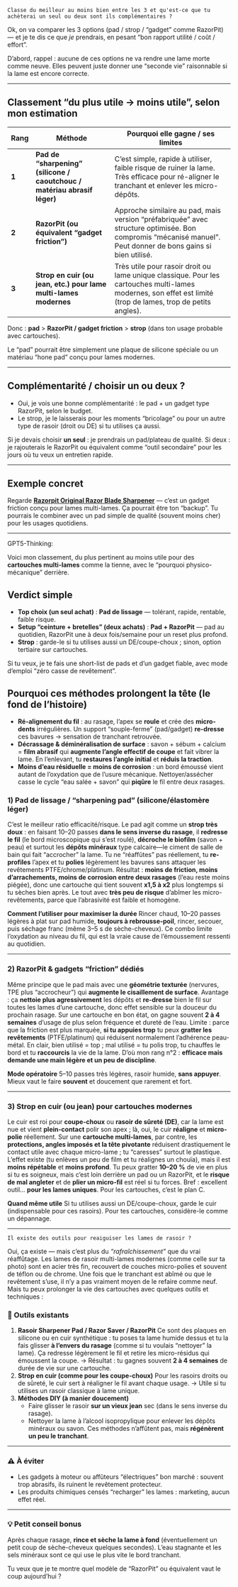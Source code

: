 ```
Classe du meilleur au moins bien entre les 3 et qu'est-ce que tu achèterai un seul ou deux sont ils complémentaires ?
```

Ok, on va comparer les 3 options (pad / strop / “gadget” comme RazorPit) — et je te dis ce que *je* prendrais, en pesant “bon rapport utilité / coût / effort”.

D’abord, rappel : aucune de ces options ne va rendre une lame morte comme neuve. Elles peuvent juste donner une “seconde vie” raisonnable si la lame est encore correcte.

------

## Classement “du plus utile → moins utile”, selon mon estimation

| Rang  | Méthode                                                      | Pourquoi elle gagne / ses limites                            |
| ----- | ------------------------------------------------------------ | ------------------------------------------------------------ |
| **1** | **Pad de “sharpening” (silicone / caoutchouc / matériau abrasif léger)** | C’est simple, rapide à utiliser, faible risque de ruiner la lame. Très efficace pour ré-aligner le tranchant et enlever les micro-dépôts. |
| **2** | **RazorPit (ou équivalent “gadget friction”)**               | Approche similaire au pad, mais version “préfabriquée” avec structure optimisée. Bon compromis “mécanisé manuel”. Peut donner de bons gains si bien utilisé. |
| **3** | **Strop en cuir (ou jean, etc.) pour lame multi-lames modernes** | Très utile pour rasoir droit ou lame unique classique. Pour les cartouches multi-lames modernes, son effet est limité (trop de lames, trop de petits angles). |

Donc : **pad** > **RazorPit / gadget friction** > **strop** (dans ton usage probable avec cartouches).

Le “pad” pourrait être simplement une plaque de silicone spéciale ou un matériau “hone pad” conçu pour lames modernes.

------

## Complémentarité / choisir un ou deux ?

- Oui, je vois une bonne complémentarité : le pad + un gadget type RazorPit, selon le budget.
- Le strop, je le laisserais pour les moments “bricolage” ou pour un autre type de rasoir (droit ou DE) si tu utilises ça aussi.

Si je devais choisir **un seul** : je prendrais un pad/plateau de qualité.
 Si deux : je rajouterais le RazorPit ou équivalent comme “outil secondaire” pour les jours où tu veux un entretien rapide.

------

## Exemple concret

Regarde **[Razorpit Original Razor Blade Sharpener](https://chatgpt.com/c/68e39db9-66a0-8328-94d9-7820f630847a)** — c’est un gadget friction conçu pour lames multi-lames. Ça pourrait être ton “backup”.
 Tu pourrais le combiner avec un pad simple de qualité (souvent moins cher) pour les usages quotidiens.

------

GPT5-Thinking:

Voici mon classement, du plus pertinent au moins utile pour des **cartouches multi-lames** comme la tienne, avec le “pourquoi physico-mécanique” derrière.

## Verdict simple

- **Top choix (un seul achat)** : **Pad de lissage** — tolérant, rapide, rentable, faible risque.
- **Setup “ceinture + bretelles” (deux achats)** : **Pad + RazorPit** — pad au quotidien, RazorPit une à deux fois/semaine pour un reset plus profond.
- **Strop** : garde-le si tu utilises aussi un DE/coupe-choux ; sinon, option tertiaire sur cartouches.

Si tu veux, je te fais une short-list de pads et d’un gadget fiable, avec mode d’emploi “zéro casse de revêtement”.

## Pourquoi ces méthodes prolongent la tête (le fond de l’histoire)

- **Ré-alignement du fil** : au rasage, l’apex se **roule** et crée des **micro-dents** irrégulières. Un support “souple-ferme” (pad/gadget) **re-dresse** ces bavures → sensation de tranchant retrouvée.
- **Décrassage & déminéralisation de surface** : savon + sébum + calcium = **film abrasif** qui **augmente l’angle effectif de coupe** et fait vibrer la lame. En l’enlevant, tu **restaures l’angle initial** et **réduis la traction**.
- **Moins d’eau résiduelle = moins de corrosion** : un bord émoussé vient autant de l’oxydation que de l’usure mécanique. Nettoyer/assécher casse le cycle “eau salée + savon” qui **piqûre** le fil entre deux rasages.

### 1) Pad de lissage / “sharpening pad” (silicone/élastomère léger)

C’est le meilleur ratio efficacité/risque. Le pad agit comme un **strop très doux** : en faisant 10–20 passes **dans le sens inverse du rasage**, il **redresse le fil** (le bord microscopique qui s’est roulé), **décroche le biofilm** (savon + peau) et surtout les **dépôts minéraux** type calcaire—le ciment de salle de bain qui fait “accrocher” la lame. Tu ne “réaffûtes” pas réellement, tu **re-profiles** l’apex et tu **polies** légèrement les bavures sans attaquer les revêtements PTFE/chrome/platinum. Résultat : **moins de friction, moins d’arrachements, moins de corrosion entre deux rasages** (l’eau reste moins piégée), donc une cartouche qui tient souvent **x1,5 à x2** plus longtemps si tu sèches bien après. Le tout avec **très peu de risque** d’abîmer les micro-revêtements, parce que l’abrasivité est faible et homogène.

**Comment l’utiliser pour maximiser la durée**
 Rincer chaud, 10–20 passes légères à plat sur pad humide, **toujours à rebrousse-poil**, rincer, secouer, puis séchage franc (même 3–5 s de sèche-cheveux). Ce combo limite l’oxydation au niveau du fil, qui est la vraie cause de l’émoussement ressenti au quotidien.

------

### 2) RazorPit & gadgets “friction” dédiés

Même principe que le pad mais avec une **géométrie texturée** (nervures, TPE plus “accrocheur”) qui **augmente le cisaillement de surface**. Avantage : ça **nettoie plus agressivement** les dépôts et **re-dresse** bien le fil sur toutes les lames d’une cartouche, donc effet sensible sur la douceur du prochain rasage. Sur une cartouche en bon état, on gagne souvent **2 à 4 semaines** d’usage de plus selon fréquence et dureté de l’eau.
 Limite : parce que la friction est plus marquée, **si tu appuies trop** tu peux **gratter les revêtements** (PTFE/platinum) qui réduisent normalement l’adhérence peau-métal. En clair, bien utilisé = top ; mal utilisé = tu polis trop, tu chauffes le bord et tu **raccourcis** la vie de la lame. D’où mon rang n°2 : **efficace mais demande une main légère et un peu de discipline**.

**Mode opératoire**
 5–10 passes très légères, rasoir humide, **sans appuyer**. Mieux vaut le faire **souvent** et doucement que rarement et fort.

------

### 3) Strop en cuir (ou jean) pour cartouches modernes

Le cuir est roi pour **coupe-choux** ou **rasoir de sûreté (DE)**, car la lame est nue et vient **plein-contact** polir son apex ; là, oui, le cuir **réaligne** et **micro-polie** réellement. Sur une **cartouche multi-lames**, par contre, les **protections, angles imposés et la tête pivotante** réduisent drastiquement le contact utile avec chaque micro-lame ; tu “caresses” surtout le plastique. L’effet existe (tu enlèves un peu de film et tu réalignes un chouïa), mais il est **moins répétable** et **moins profond**. Tu peux gratter **10–20 %** de vie en plus si tu es soigneux, mais c’est loin derrière un pad ou un RazorPit, et le **risque de mal angleter** et de **plier un micro-fil** est réel si tu forces.
 Bref : excellent outil… **pour les lames uniques**. Pour les cartouches, c’est le plan C.

**Quand même utile**
 Si tu utilises aussi un DE/coupe-choux, garde le cuir (indispensable pour ces rasoirs). Pour tes cartouches, considère-le comme un dépannage.

------



```
Il existe des outils pour reaiguiser les lames de rasoir ?
```

Oui, ça existe — mais c’est plus du *“rafraîchissement”* que du vrai réaffûtage. Les lames de rasoir multi-lames modernes (comme celle sur ta photo) sont en acier très fin, recouvert de couches micro-polies et souvent de téflon ou de chrome. Une fois que le tranchant est abîmé ou que le revêtement s’use, il n’y a pas vraiment moyen de le refaire comme neuf.
 Mais tu peux prolonger la vie des cartouches avec quelques outils et techniques :

### 🔧 Outils existants

1. **Rasoir Sharpener Pad / Razor Saver / RazorPit**
    Ce sont des plaques en silicone ou en cuir synthétique : tu poses ta lame humide dessus et tu la fais glisser **à l’envers du rasage** (comme si tu voulais “nettoyer” la lame). Ça redresse légèrement le fil et retire les micro-résidus qui émoussent la coupe.
    → Résultat : tu gagnes souvent **2 à 4 semaines** de durée de vie sur une cartouche.
2. **Strop en cuir (comme pour les coupe-choux)**
    Pour les rasoirs droits ou de sûreté, le cuir sert à réaligner le fil avant chaque usage.
    → Utile si tu utilises un rasoir classique à lame unique.
3. **Méthodes DIY (à manier doucement)**
   - Faire glisser le rasoir **sur un vieux jean** sec (dans le sens inverse du rasage).
   - Nettoyer la lame à l’alcool isopropylique pour enlever les dépôts minéraux ou savon.
      Ces méthodes n’affûtent pas, mais **régénèrent un peu le tranchant**.

------

### ⚠️ À éviter

- Les gadgets à moteur ou affûteurs “électriques” bon marché : souvent trop abrasifs, ils ruinent le revêtement protecteur.
- Les produits chimiques censés “recharger” les lames : marketing, aucun effet réel.

------

### 💡 Petit conseil bonus

Après chaque rasage, **rince et sèche la lame à fond** (éventuellement un petit coup de sèche-cheveux quelques secondes). L’eau stagnante et les sels minéraux sont ce qui use le plus vite le bord tranchant.

Tu veux que je te montre quel modèle de “RazorPit” ou équivalent vaut le coup aujourd’hui ?